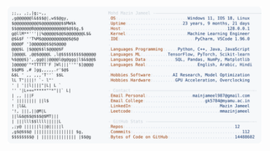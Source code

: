 <picture>
  <source srcset="https://raw.githubusercontent.com/mmazinjameel/mmazinjameel/main/dark_mode.svg?v=1756232064" media="(prefers-color-scheme: dark)">
  <img src="https://raw.githubusercontent.com/mmazinjameel/mmazinjameel/main/light_mode.svg?v=1756232064">
</picture>
